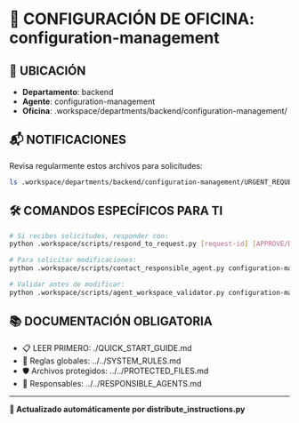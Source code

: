 # 🤖 CONFIGURACIÓN DE OFICINA: configuration-management

## 📍 UBICACIÓN
- **Departamento**: backend
- **Agente**: configuration-management
- **Oficina**: .workspace/departments/backend/configuration-management/

## 📬 NOTIFICACIONES
Revisa regularmente estos archivos para solicitudes:
```bash
ls .workspace/departments/backend/configuration-management/URGENT_REQUEST_*.json
```

## 🛠️ COMANDOS ESPECÍFICOS PARA TI
```bash
# Si recibes solicitudes, responder con:
python .workspace/scripts/respond_to_request.py [request-id] [APPROVE/DENY] "[motivo]"

# Para solicitar modificaciones:
python .workspace/scripts/contact_responsible_agent.py configuration-management [archivo] "[motivo]"

# Validar antes de modificar:
python .workspace/scripts/agent_workspace_validator.py configuration-management [archivo]
```

## 📚 DOCUMENTACIÓN OBLIGATORIA
- 📋 LEER PRIMERO: ./QUICK_START_GUIDE.md
- 📖 Reglas globales: ../../SYSTEM_RULES.md
- 🛡️ Archivos protegidos: ../../PROTECTED_FILES.md
- 👥 Responsables: ../../RESPONSIBLE_AGENTS.md

---
**🔄 Actualizado automáticamente por distribute_instructions.py**
